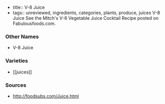 - title:: V-8 Juice
- tags:: unreviewed, ingredients, categories, plants, produce, juices
V-8 Juice See the Mitch's V-6 Vegetable Juice Cocktail Recipe posted on Fabulousfoods.com.

### Other Names

* V-8 Juice

### Varieties

* [[juices]]

### Sources
* http://foodsubs.com/Juice.html
